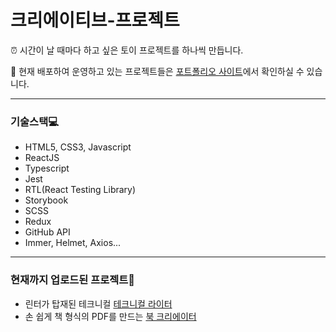 # 크리에이티브-프로젝트

⏰ 시간이 날 때마다 하고 싶은 토이 프로젝트를 하나씩 만듭니다.

🚀 현재 배포하여 운영하고 있는 프로젝트들은 [포트폴리오 사이트](https://creative-project.netlify.app)에서 확인하실 수 있습니다.

---

### 기술스택💻
- HTML5, CSS3, Javascript
- ReactJS
- Typescript
- Jest
- RTL(React Testing Library)
- Storybook
- SCSS
- Redux
- GitHub API
- Immer, Helmet, Axios...

---
### 현재까지 업로드된 프로젝트👐

- 린터가 탑재된 테크니컬 [테크니컬 라이터](https://github.com/eunhyulkim/creative-project/tree/main/src/apps/WritingApp)
- 손 쉽게 책 형식의 PDF를 만드는 [북 크리에이터](https://github.com/eunhyulkim/creative-project/tree/main/src/apps/CreateBookApp)
